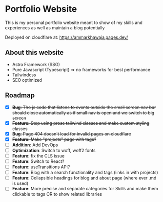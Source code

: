 # Portfolio Website

This is my personal portfolio website meant to show of my skills and experiences as well as maintain a blog potentially

Deployed on cloudflare at: https://ammarkhawaja.pages.dev/

## About this website

- Astro Framework (SSG)
- Pure Javascript (Typescript) => no frameworks for best performance
- Tailwindcss
- SEO optimized

## Roadmap

- [x] ~~**Bug**: The js code that listens to events outside the small screen nav bar should close automatically as if small nav is open and we switch to big screen~~
- [x] ~~**Feature**: Stop using prose tailwind classes and make custom styling classes~~
- [x] ~~**Bug**: Page 404 doesn't load for invalid pages on cloudflare~~
- [x] ~~**Feature**: Make "projects" page with tags?~~
- [ ] **Addition**: Add DevOps
- [ ] **Optimization**: Switch to woff, woff2 fonts
- [ ] **Feature**: fix the CLS issue
- [ ] **Feature**: Switch to React?
- [ ] **Feature**: useTransitions API?
- [ ] **Feature**: Blog with a search functionality and tags (links in with projects)
- [ ] **Feature**: Collapsible headings for blog and about page (where ever .md is used)
- [ ] **Feature**: More precise and separate categories for Skills and make them clickable to tags OR to show related libraries
